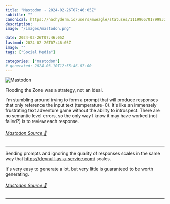 ```yaml
---
title: "Mastodon - 2024-02-26T07:46:05Z"
subtitle: ""
canonical: https://hachyderm.io/users/mweagle/statuses/111996670179993242
description:
image: "/images/mastodon.png"

date: 2024-02-26T07:46:05Z
lastmod: 2024-02-26T07:46:05Z
image: ""
tags: ["Social Media"]

categories: ["mastodon"]
# generated: 2024-03-10T12:55:46-07:00
---
```

![Mastodon](/images/mastodon.png)

<p>Flooding the Zone was a strategy, not an ideal.</p><p>I&#39;m stumbling around trying to form a prompt that will produce responses that only reference the input text (temperature=0). It&#39;s like an immensely frustrating text adventure game without the ability to introspect. There are no semantic level errors, so the only way I know it may have worked (not failed?) is to review each response.</p>


###### [Mastodon Source 🐘](https://hachyderm.io/@mweagle/111996670179993242)

___

<p>Sending prompts and ignoring the quality of responses scales in the same way that <a href="https://devnull-as-a-service.com/" target="_blank" rel="nofollow noopener noreferrer" translate="no"><span class="invisible">https://</span><span class="">devnull-as-a-service.com/</span><span class="invisible"></span></a> scales. </p><p>It&#39;s very easy to generate a lot, but very little is guaranteed to be worth generating.</p>


###### [Mastodon Source 🐘](https://hachyderm.io/@mweagle/111996711379076569)

___
